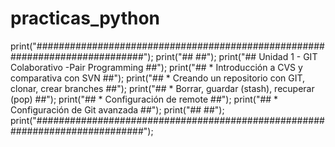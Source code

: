# practicas_python
print("############################################################################");
print("##                                                                        ##");
print("##         Unidad 1 - GIT Colaborativo -Pair Programming                  ##");
print("##            * Introducción a CVS y comparativa con SVN                  ##");
print("##            * Creando un repositorio con GIT, clonar, crear branches    ##");
print("##            * Borrar, guardar (stash), recuperar (pop)                  ##");
print("##            * Configuración de remote                                   ##");
print("##            * Configuración de Git avanzada                             ##");
print("##                                                                        ##");
print("############################################################################");
